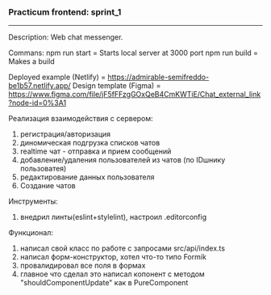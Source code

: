 ### Practicum frontend: sprint_1

<hr/>
Description: Web chat messenger.

Commans:
npm run start = Starts local server at 3000 port
npm run build = Makes a build

Deployed example (Netlify) = https://admirable-semifreddo-be1b57.netlify.app/
Design template (Figma) = https://www.figma.com/file/jF5fFFzgGOxQeB4CmKWTiE/Chat_external_link?node-id=0%3A1

Реализация взаимодействия с сервером:

1. регистрация/авторизация
2. диномическая подгрузка списков чатов
3. realtime чат - отправка и прием сообщений
4. добавление/удаления пользователей из чатов (по IDшнику пользоватея)
5. редактирование данных пользователя
6. Создание чатов

Инструменты:

1. внедрил линты(eslint+stylelint), настроил .editorconfig

Функционал:

1. написал свой класс по работе с запросами src/api/index.ts
2. написал форм-конструктор, хотел что-то типо Formik
3. провалидировал все поля в формах
4. главное что сделал это написал копонент с методом "shouldComponentUpdate" как в PureComponent

